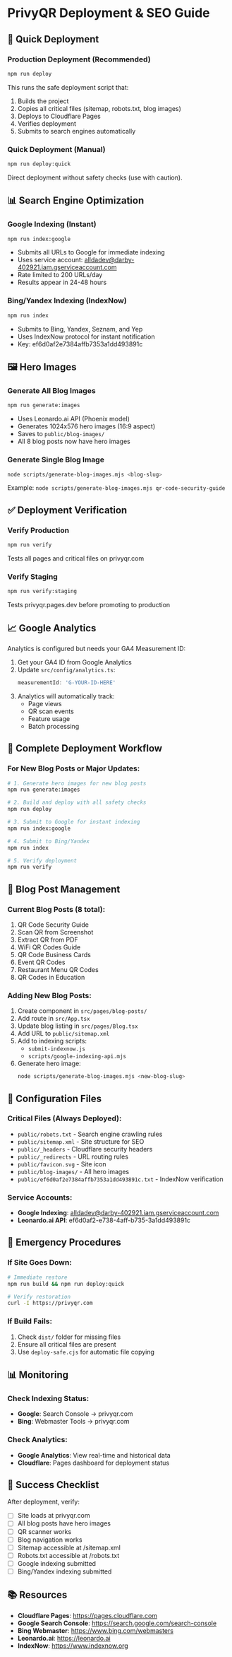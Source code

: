 # PrivyQR Deployment & SEO Guide

## 🚀 Quick Deployment

### Production Deployment (Recommended)
```bash
npm run deploy
```
This runs the safe deployment script that:
1. Builds the project
2. Copies all critical files (sitemap, robots.txt, blog images)
3. Deploys to Cloudflare Pages
4. Verifies deployment
5. Submits to search engines automatically

### Quick Deployment (Manual)
```bash
npm run deploy:quick
```
Direct deployment without safety checks (use with caution).

## 📊 Search Engine Optimization

### Google Indexing (Instant)
```bash
npm run index:google
```
- Submits all URLs to Google for immediate indexing
- Uses service account: alldadev@darby-402921.iam.gserviceaccount.com
- Rate limited to 200 URLs/day
- Results appear in 24-48 hours

### Bing/Yandex Indexing (IndexNow)
```bash
npm run index
```
- Submits to Bing, Yandex, Seznam, and Yep
- Uses IndexNow protocol for instant notification
- Key: ef6d0af2e7384affb7353a1dd493891c

## 🖼️ Hero Images

### Generate All Blog Images
```bash
npm run generate:images
```
- Uses Leonardo.ai API (Phoenix model)
- Generates 1024x576 hero images (16:9 aspect)
- Saves to `public/blog-images/`
- All 8 blog posts now have hero images

### Generate Single Blog Image
```bash
node scripts/generate-blog-images.mjs <blog-slug>
```
Example: `node scripts/generate-blog-images.mjs qr-code-security-guide`

## ✅ Deployment Verification

### Verify Production
```bash
npm run verify
```
Tests all pages and critical files on privyqr.com

### Verify Staging
```bash
npm run verify:staging
```
Tests privyqr.pages.dev before promoting to production

## 📈 Google Analytics

Analytics is configured but needs your GA4 Measurement ID:

1. Get your GA4 ID from Google Analytics
2. Update `src/config/analytics.ts`:
   ```typescript
   measurementId: 'G-YOUR-ID-HERE'
   ```
3. Analytics will automatically track:
   - Page views
   - QR scan events
   - Feature usage
   - Batch processing

## 🎯 Complete Deployment Workflow

### For New Blog Posts or Major Updates:
```bash
# 1. Generate hero images for new blog posts
npm run generate:images

# 2. Build and deploy with all safety checks
npm run deploy

# 3. Submit to Google for instant indexing
npm run index:google

# 4. Submit to Bing/Yandex
npm run index

# 5. Verify deployment
npm run verify
```

## 📝 Blog Post Management

### Current Blog Posts (8 total):
1. QR Code Security Guide
2. Scan QR from Screenshot
3. Extract QR from PDF
4. WiFi QR Codes Guide
5. QR Code Business Cards
6. Event QR Codes
7. Restaurant Menu QR Codes
8. QR Codes in Education

### Adding New Blog Posts:
1. Create component in `src/pages/blog-posts/`
2. Add route in `src/App.tsx`
3. Update blog listing in `src/pages/Blog.tsx`
4. Add URL to `public/sitemap.xml`
5. Add to indexing scripts:
   - `submit-indexnow.js`
   - `scripts/google-indexing-api.mjs`
6. Generate hero image:
   ```bash
   node scripts/generate-blog-images.mjs <new-blog-slug>
   ```

## 🔧 Configuration Files

### Critical Files (Always Deployed):
- `public/robots.txt` - Search engine crawling rules
- `public/sitemap.xml` - Site structure for SEO
- `public/_headers` - Cloudflare security headers
- `public/_redirects` - URL routing rules
- `public/favicon.svg` - Site icon
- `public/blog-images/` - All hero images
- `public/ef6d0af2e7384affb7353a1dd493891c.txt` - IndexNow verification

### Service Accounts:
- **Google Indexing**: alldadev@darby-402921.iam.gserviceaccount.com
- **Leonardo.ai API**: ef6d0af2-e738-4aff-b735-3a1dd493891c

## 🚨 Emergency Procedures

### If Site Goes Down:
```bash
# Immediate restore
npm run build && npm run deploy:quick

# Verify restoration
curl -I https://privyqr.com
```

### If Build Fails:
1. Check `dist/` folder for missing files
2. Ensure all critical files are present
3. Use `deploy-safe.cjs` for automatic file copying

## 📊 Monitoring

### Check Indexing Status:
- **Google**: Search Console → privyqr.com
- **Bing**: Webmaster Tools → privyqr.com

### Check Analytics:
- **Google Analytics**: View real-time and historical data
- **Cloudflare**: Pages dashboard for deployment status

## 🎉 Success Checklist

After deployment, verify:
- [ ] Site loads at privyqr.com
- [ ] All blog posts have hero images
- [ ] QR scanner works
- [ ] Blog navigation works
- [ ] Sitemap accessible at /sitemap.xml
- [ ] Robots.txt accessible at /robots.txt
- [ ] Google indexing submitted
- [ ] Bing/Yandex indexing submitted

## 📚 Resources

- **Cloudflare Pages**: https://pages.cloudflare.com
- **Google Search Console**: https://search.google.com/search-console
- **Bing Webmaster**: https://www.bing.com/webmasters
- **Leonardo.ai**: https://leonardo.ai
- **IndexNow**: https://www.indexnow.org
